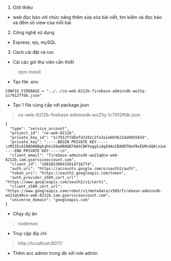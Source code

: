 1. Giới thiệu
- web đọc báo với chức năng thêm sửa xóa bài viết, tìm kiếm và đọc báo và đếm số view của mỗi bài
2. Công nghệ sử dụng
- Express, ejs, mySQL
3. Cách cài đặt và run
- Cài các gói thư viện cần thiết
> npm install
- Tạo file .env
````
CONFIG_FIREBASE = "../../ce-web-8212b-firebase-adminsdk-wo21q-1c7912ffdb.json"
````
- Tạo 1 file cùng cấp với package.json
>ce-web-8212b-firebase-adminsdk-wo21q-1c7912ffdb.json
````
{
  "type": "service_account",
  "project_id": "ce-web-8212b",
  "private_key_id": "1c7912ffdbefd3102c2fa3a1e603622da095565d",
  "private_key": "-----BEGIN PRIVATE KEY-----\nMIIEvAIBADANBgkqhkiG9w0BAQEFAASCBKYwggSiAgEAAoIBAQDTQeV9xEbMcGQA\niw09XmmwaLftEWrPZKOeqUVdbUVPfHsh8OoXnb4zw4s8bWgNAL3fieJHIRh4p4p+\n/GaAN9j6Js5gQO7RvnC9PLt+CKLy+VhGvX+YwLLh80oXIBMNFiy6eHNBKGwUDBDD\n8JdIx4KgHDshNaslioUY8y7GJzth/3Nec7lmBpBrg1FpQNsD5GLIAORfNK/ZQNWG\nD+IFPB1n49YIwNIA5HEFbi47A58DLy46uoOF2bNx+RUlIxM6I1fQoTsX11hqmyKw\nxcs2m5ozzAoNM+KVAP+LJpRWyovTfbiPJ9eWiADBzzeLStlLVTBWUPWAO5ZzUd9X\nv5sMicqJAgMBAAECggEAGNnDUnJMhr+Az/yLc+jfg2AqJKG8IAXdZmxQi88vDEzf\nGizCCMGmTmYGArd2+jKYY0uPueDHhWfl946eyx3msPRwKevxe+xMTEJw5sBC1NSm\ngPnJIPGoCULKeCJug0dUvyGsoyFLZ2dM8JOkZCwN7mIrxXoP9iRPiFIQ8j/KsTn5\n1DzZuNwZAJPQgu9VFR+rFff/fFZGCIYPvss4Uma2jyCh5aCmc1durSE5TIq9ICHg\nXGdw2/1hHJYHMJIj9wpyrmQJbVj19vqA/jSx2RyPNaLHQHKtFQI3fgivhV9/lR25\nKTkTBs+ZoDhAFILBAImWWPKBMTht3C7IstmkqhspYQKBgQD8scjg8hJKDuTVpnxz\n7qnVXAunNrIKZEY0vwXD0v3x+es8H60ejU0Ba1yTvfzijxZ7Df34fl6IUXuoQVgZ\n+4/nWIH++9XSqSLxDSmTBycGXe8BpWcgQWROCuXK7fHleCBBf3dzHt02uv5rUmzo\nTeruty/tmjsmoUkbVzTmkb1OEQKBgQDWBVk/0aUhgTG4P0PRGwgWb92DnLFKJzJ0\n2YDx4s+VdMFrPOXW929ay7EBz55rZltpp1wComQ6OpgdUIjMqIAbBmf7AL0QgRt7\nNdJ2CiJJ3FKSfzrMHdLajY4ISwjAXuQ3tnIyLfGWmn2axtkxPmoeeJKNW47qnZ7n\n9e/+Ze8c+QKBgBkxiHuU5unnTj1W2fWdB+WzxZ2oQFv032MG4IZDlPn5FtDpv5La\nN6E6mQJJ4NqdtXoTTQznXHlu1ktSKHx+rjw8gMlxRkI4hrlNvKViAywJVXjuireW\njW+SepKe4o0kSuL82GXr39ZDEnaUwzLuAcxHC0o/JEKXtfg525ZZVWxhAoGALDDW\niNLk4dInTf/iJN8MAHYAqxhDkygcxvvSIB/Q9O8ysM3WN1jH6Vt9pP4Vm996qIoh\n+XlGcK+AkSz70iZIrUvZVH6Gi03dOseWOUFGazHO6ujSXysZSn9IAHZdzDrLrKVD\nVxEdfRdRMBA28HAOwVPsDrwE+nSpRwQFFeY+RSECgYAsVIxfsVH6pXHxHmEkbUO5\n+LCzGwt5eWUJgs2gGxENzpu5MDMyMM+jjOQvw3ln2xHjeLaRs2mnvBUZVQ5Se7Pt\nwcTXsC10l27JeGQ3kerdQVLKpMc41cbPkwvm/Yeqny8D87sJuch3EA1nEl9e1z6E\nen5RhltLQ1hsFCapop2oyA==\n-----END PRIVATE KEY-----\n",
  "client_email": "firebase-adminsdk-wo21q@ce-web-8212b.iam.gserviceaccount.com",
  "client_id": "108182300415014716774",
  "auth_uri": "https://accounts.google.com/o/oauth2/auth",
  "token_uri": "https://oauth2.googleapis.com/token",
  "auth_provider_x509_cert_url": "https://www.googleapis.com/oauth2/v1/certs",
  "client_x509_cert_url": "https://www.googleapis.com/robot/v1/metadata/x509/firebase-adminsdk-wo21q%40ce-web-8212b.iam.gserviceaccount.com",
  "universe_domain": "googleapis.com"
}
````

- Chạy dự án
> nodemon
- Truy cập địa chỉ
> http://localhost:8017/
- Thêm acc admin trong db với role admin
